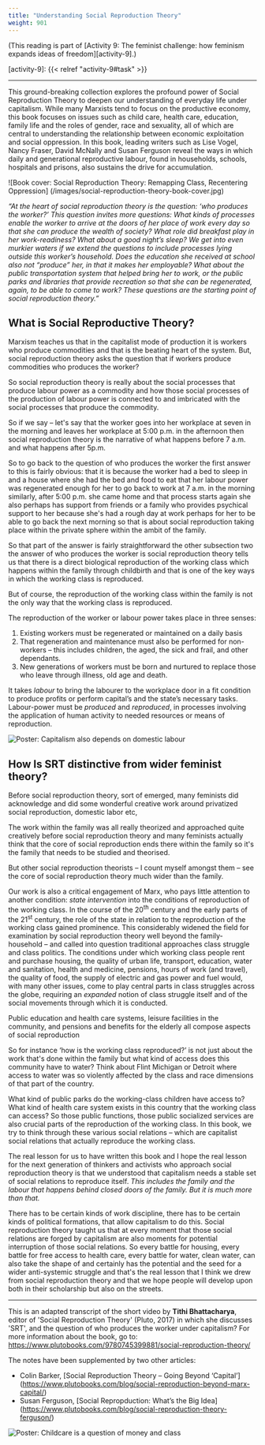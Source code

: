 ```yaml
---
title: "Understanding Social Reproduction Theory"
weight: 901
---
```


(This reading is part of [Activity 9: The feminist challenge: how feminism expands ideas of freedom][activity-9].)

[activity-9]: {{< relref "activity-9#task" >}}

----

This ground-breaking collection explores the profound power of Social Reproduction
Theory to deepen our understanding of everyday life under capitalism. While many
Marxists tend to focus on the productive economy, this book focuses on issues such
as child care, health care, education, family life and the roles of gender, race and
sexuality, all of which are central to understanding the relationship between
economic exploitation and social oppression. In this book, leading writers such as
Lise Vogel, Nancy Fraser, David McNally and Susan Ferguson reveal the ways in
which daily and generational reproductive labour, found in households, schools,
hospitals and prisons, also sustains the drive for accumulation.

![Book cover: Social Reproduction Theory: Remapping Class, Recentering Oppression]
(/images/social-reproduction-theory-book-cover.jpg)

<!-- Image source: https://www.plutobooks.com/9780745399881/social-reproduction-theory/ -->

*“At the heart of social reproduction theory is the question: ‘who produces the
worker?’ This question invites more questions: What kinds of processes enable the
worker to arrive at the doors of her place of work every day so that she can produce
the wealth of society? What role did breakfast play in her work-readiness? What
about a good night’s sleep? We get into even murkier waters if we extend the
questions to include processes lying outside this worker’s household. Does the
education she received at school also not “produce” her, in that it makes her
employable? What about the public transportation system that helped bring her to
work, or the public parks and libraries that provide recreation so that she can be
regenerated, again, to be able to come to work? These questions are the starting
point of social reproduction theory.”*

## What is Social Reproductive Theory?

Marxism teaches us that in the capitalist mode of production it is workers who
produce commodities and that is the beating heart of the system. But, social
reproduction theory asks the question that if workers produce commodities who
produces the worker?

So social reproduction theory is really about the social processes that produce
labour power as a commodity and how those social processes of the production of
labour power is connected to and imbricated with the social processes that produce
the commodity.

So if we say – let's say that the worker goes into her workplace at seven in the
morning and leaves her workplace at 5:00 p.m. in the afternoon then social
reproduction theory is the narrative of what happens before 7 a.m. and what
happens after 5p.m.

So to go back to the question of who produces the worker the first answer to this is
fairly obvious: that it is because the worker had a bed to sleep in and a house where
she had the bed and food to eat that her labour power was regenerated enough for
her to go back to work at 7 a.m. in the morning similarly, after 5:00 p.m. she came
home and that process starts again she also perhaps has support from friends or a
family who provides psychical support to her because she's had a rough day at work
perhaps for her to be able to go back the next morning so that is about social
reproduction taking place within the private sphere within the ambit of the family.

So that part of the answer is fairly straightforward the other subsection two the
answer of who produces the worker is social reproduction theory tells us that there is
a direct biological reproduction of the working class which happens within the family
through childbirth and that is one of the key ways in which the working class is
reproduced.

But of course, the reproduction of the working class within the family is not the only
way that the working class is reproduced.

The reproduction of the worker or labour power takes place in three senses:

1. Existing workers must be regenerated or maintained on a daily basis
2. That regeneration and maintenance must also be performed for non-workers
   – this includes children, the aged, the sick and frail, and other dependants.
3. New generations of workers must be born and nurtured to replace those who
   leave through illness, old age and death.

It takes *labour* to bring the labourer to the workplace door in a fit condition to produce
profits or perform capital’s and the state’s necessary tasks. Labour-power must be
*produced* and *reproduced*, in processes involving the application of human activity to
needed resources or means of reproduction.

![Poster: Capitalism also depends on domestic labour](/images/see-red-capitalism-domestic-labour.jpg)

<!-- Image source: https://seeredwomensworkshop.wordpress.com/ -->

## How Is SRT distinctive from wider feminist theory?

Before social reproduction theory, sort of emerged, many feminists did acknowledge
and did some wonderful creative work around privatized social reproduction,
domestic labor etc,

The work within the family was all really theorized and approached quite creatively
before social reproduction theory and many feminists actually think that the core of
social reproduction ends there within the family so it's the family that needs to be
studied and theorised.

But other social reproduction theorists – I count myself amongst them – see the core
of social reproduction theory much wider than the family.

Our work is also a critical engagement of Marx, who pays little attention to another
condition: *state intervention* into the conditions of reproduction of the working class.
In the course of the 20<sup>th</sup> century and the early parts of the 21<sup>st</sup> century, the role of the
state in relation to the reproduction of the working class gained prominence. This
considerably widened the field for examination by social reproduction theory well
beyond the family-household – and called into question traditional approaches class
struggle and class politics. The conditions under which working class people rent
and purchase housing, the quality of urban life, transport, education, water and
sanitation, health and medicine, pensions, hours of work (and travel), the quality of
food, the supply of electric and gas power and fuel would, with many other issues,
come to play central parts in class struggles across the globe, requiring an *expanded*
notion of class struggle itself and of the social movements through which it is
conducted.

Public education and health care systems, leisure facilities in the community, and
pensions and benefits for the elderly all compose aspects of social reproduction

So for instance ‘how is the working class reproduced?’ is not just about the work
that's done within the family but what kind of access does this community have to
water? Think about Flint Michigan or Detroit where access to water was so violently
affected by the class and race dimensions of that part of the country.

What kind of public parks do the working-class children have access to? What kind
of health care system exists in this country that the working class can access?
So those public functions, those public socialized services are also crucial parts of
the reproduction of the working class. In this book, we try to think through these
various social relations – which are capitalist social relations that actually reproduce
the working class.

The real lesson for us to have written this book and I hope the real lesson for the
next generation of thinkers and activists who approach social reproduction theory is
that we understood that capitalism needs a stable set of social relations to reproduce
itself. *This includes the family and the labour that happens behind closed doors of
the family. But it is much more than that.*

There has to be certain kinds of work discipline, there has to be certain kinds of
political formations, that allow capitalism to do this. Social reproduction theory taught
us that at every moment that those social relations are forged by capitalism are also
moments for potential interruption of those social relations. So every battle for
housing, every battle for free access to health care, every battle for water, clean
water, can also take the shape of and certainly has the potential and the seed for a
wider anti-systemic struggle and that's the real lesson that I think we drew from
social reproduction theory and that we hope people will develop upon both in their
scholarship but also on the streets.

----

This is an adapted transcript of the short video by **Tithi Bhattacharya**, editor of
'Social Reproduction Theory' (Pluto, 2017) in which she discusses 'SRT', and the
question of who produces the worker under capitalism? For more information about
the book, go to: https://www.plutobooks.com/9780745399881/social-reproduction-theory/

The notes have been supplemented by two other articles:

* Colin Barker, [Social Reproduction Theory – Going Beyond ‘Capital’]
  (https://www.plutobooks.com/blog/social-reproduction-beyond-marx-capital/)
* Susan Ferguson, [Social Repropduction: What’s the Big Idea]
  (https://www.plutobooks.com/blog/social-reproduction-theory-ferguson/)

![Poster: Childcare is a question of money and class](/images/AD06161-004-childcare-question-of-money-class.jpg)

<!-- Image source: https://www.museoreinasofia.es/en/collection/artwork/whos-holding-baby-3 -->
